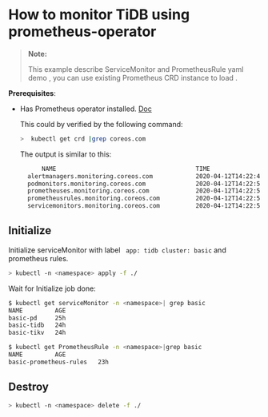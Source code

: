 # How to monitor TiDB using prometheus-operator

> **Note:**
>
> This example describe ServiceMonitor and PrometheusRule yaml demo , you can use existing Prometheus CRD instance to load .

**Prerequisites**: 
- Has Prometheus operator installed. [Doc](https://github.com/coreos/kube-prometheus)

  This could by verified by the following command:
  
  ```bash
  >  kubectl get crd |grep coreos.com
  ```
  
  The output is similar to this:
  
  ```bash
        NAME                                       TIME
    alertmanagers.monitoring.coreos.com            2020-04-12T14:22:49Z
    podmonitors.monitoring.coreos.com              2020-04-12T14:22:50Z
    prometheuses.monitoring.coreos.com             2020-04-12T14:22:50Z
    prometheusrules.monitoring.coreos.com          2020-04-12T14:22:50Z
    servicemonitors.monitoring.coreos.com          2020-04-12T14:22:51Z
  ```
  
## Initialize

Initialize serviceMonitor with label ` app: tidb cluster: basic` and prometheus rules.

```bash
> kubectl -n <namespace> apply -f ./
```

Wait for Initialize job done:
```bash
$ kubectl get serviceMonitor -n <namespace>| grep basic
NAME         AGE
basic-pd     25h
basic-tidb   24h
basic-tikv   24h
```

```bash
$ kubectl get PrometheusRule -n <namespace>|grep basic
NAME         AGE
basic-prometheus-rules   23h
```


## Destroy

```bash
> kubectl -n <namespace> delete -f ./
```
